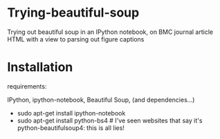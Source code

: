 Trying-beautiful-soup
=====================

Trying out beautiful soup in an IPython notebook, on BMC journal article HTML with a view to parsing out figure captions

# Installation

requirements:

IPython, ipython-notebook, Beautiful Soup, (and dependencies...)

* sudo apt-get install ipython-notebook
* sudo apt-get install python-bs4   # I've seen websites that say it's python-beautifulsoup4: this is all lies!
